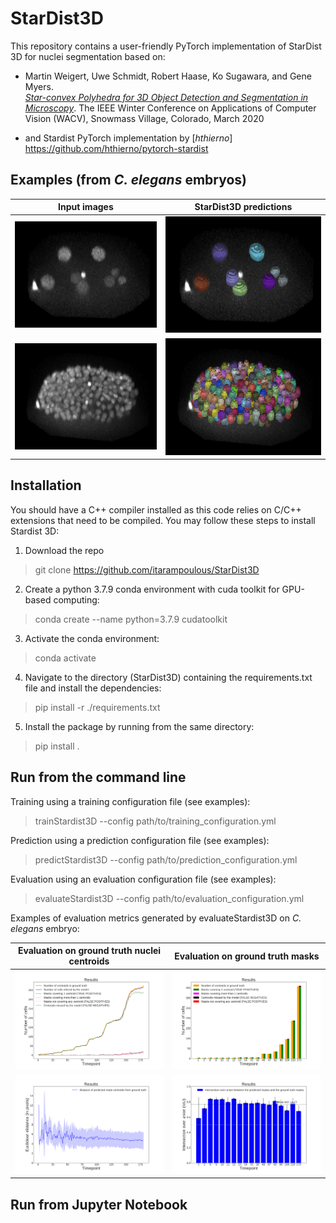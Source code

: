 # StarDist3D
This repository contains a user-friendly PyTorch implementation of StarDist 3D for nuclei segmentation based on:

- Martin Weigert, Uwe Schmidt, Robert Haase, Ko Sugawara, and Gene Myers.  
[*Star-convex Polyhedra for 3D Object Detection and Segmentation in Microscopy*](http://openaccess.thecvf.com/content_WACV_2020/papers/Weigert_Star-convex_Polyhedra_for_3D_Object_Detection_and_Segmentation_in_Microscopy_WACV_2020_paper.pdf). The IEEE Winter Conference on Applications of Computer Vision (WACV), Snowmass Village, Colorado, March 2020

- and Stardist PyTorch implementation by [*hthierno*] https://github.com/hthierno/pytorch-stardist

## Examples (from <em> C. elegans </em> embryos)

| Input images | StarDist3D predictions |
| ------- | ------- |
| ![Input image 1](./examples/predictions/Input_image_t22.png) | ![Prediction 1](./examples/predictions/Prediction_t22.png) |
| ![Input image 2](./examples/predictions/Input_image_t168.png) | ![Prediction 2](./examples/predictions/Prediction_t168.png) |


## Installation

You should have a C++ compiler installed as this code relies on C/C++ extensions that need to be compiled. You may follow these steps to install Stardist 3D:

1. Download the repo
> git clone https://github.com/itarampoulous/StarDist3D

2. Create a python 3.7.9 conda environment with cuda toolkit for GPU-based computing:
> conda create --name <environment name> python=3.7.9 cudatoolkit

3. Activate the conda environment:
> conda activate <environment name>

4. Navigate to the directory (StarDist3D) containing the requirements.txt file and install the dependencies:
> pip install -r ./requirements.txt

5. Install the package by running from the same directory:
> pip install .

## Run from the command line

Training using a training configuration file (see examples):
> trainStardist3D --config path/to/training_configuration.yml

Prediction using a prediction configuration file (see examples):
> predictStardist3D --config path/to/prediction_configuration.yml

Evaluation using an evaluation configuration file (see examples):
> evaluateStardist3D --config path/to/evaluation_configuration.yml


Examples of evaluation metrics generated by evaluateStardist3D on <em> C. elegans </em> embryo:

| Evaluation on ground truth nuclei centroids | Evaluation on ground truth masks |
| ------- | ------- |
| ![Evaluation centroidsGT 1](./examples/evaluation_metrics/summary_metrics_on_centroidsGT.png) | ![Evaluation masksGT 1](./examples/evaluation_metrics/summary_metrics_masksGT.png) |
| ![Evaluation centroidsGT 2](./examples/evaluation_metrics/summary_metrics_on_centroidsGT_Euclideandistance.png) | ![Evaluation masksGT 2](./examples/evaluation_metrics/summary_metrics_masksGT_IoU.png) |

## Run from Jupyter Notebook
